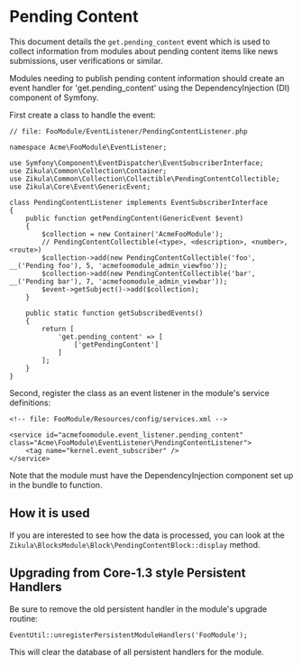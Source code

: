 Pending Content
===============

This document details the `get.pending_content` event which is used to collect information from modules about
pending content items like news submissions, user verifications or similar.

Modules needing to publish pending content information should create an event handler for 'get.pending_content' using
the DependencyInjection (DI) component of Symfony.

First create a class to handle the event:

    // file: FooModule/EventListener/PendingContentListener.php

    namespace Acme\FooModule\EventListener;
    
    use Symfony\Component\EventDispatcher\EventSubscriberInterface;
    use Zikula\Common\Collection\Container;
    use Zikula\Common\Collection\Collectible\PendingContentCollectible;
    use Zikula\Core\Event\GenericEvent;
    
    class PendingContentListener implements EventSubscriberInterface
    {
        public function getPendingContent(GenericEvent $event)
        {
            $collection = new Container('AcmeFooModule');
            // PendingContentCollectible(<type>, <description>, <number>, <route>)
            $collection->add(new PendingContentCollectible('foo', __('Pending foo'), 5, 'acmefoomodule_admin_viewfoo'));
            $collection->add(new PendingContentCollectible('bar', __('Pending bar'), 7, 'acmefoomodule_admin_viewbar'));
            $event->getSubject()->add($collection);
        }
    
        public static function getSubscribedEvents()
        {
            return [
                'get.pending_content' => [
                    ['getPendingContent']
                ]
            ];
        }
    }

Second, register the class as an event listener in the module's service definitions:

    <!-- file: FooModule/Resources/config/services.xml -->

    <service id="acmefoomodule.event_listener.pending_content" class="Acme\FooModule\EventListener\PendingContentListener">
        <tag name="kernel.event_subscriber" />
    </service>

Note that the module must have the DependencyInjection component set up in the bundle to function.


How it is used
--------------

If you are interested to see how the data is processed, you can look at the 
`Zikula\BlocksModule\Block\PendingContentBlock::display` method.


Upgrading from Core-1.3 style Persistent Handlers
-------------------------------------------------

Be sure to remove the old persistent handler in the module's upgrade routine:

    EventUtil::unregisterPersistentModuleHandlers('FooModule');

This will clear the database of all persistent handlers for the module.
